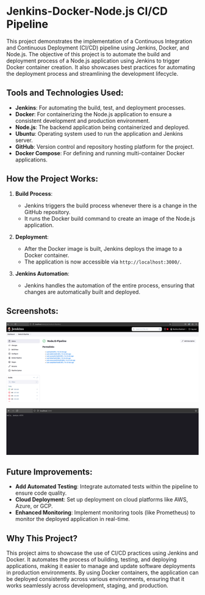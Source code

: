 # Jenkins-Docker-Node.js CI/CD Pipeline

This project demonstrates the implementation of a Continuous Integration and Continuous Deployment (CI/CD) pipeline using Jenkins, Docker, and Node.js. The objective of this project is to automate the build and deployment process of a Node.js application using Jenkins to trigger Docker container creation. It also showcases best practices for automating the deployment process and streamlining the development lifecycle.

## Tools and Technologies Used:
- **Jenkins**: For automating the build, test, and deployment processes.
- **Docker**: For containerizing the Node.js application to ensure a consistent development and production environment.
- **Node.js**: The backend application being containerized and deployed.
- **Ubuntu**: Operating system used to run the application and Jenkins server.
- **GitHub**: Version control and repository hosting platform for the project.
- **Docker Compose**: For defining and running multi-container Docker applications.

## How the Project Works:

1. **Build Process**:
   - Jenkins triggers the build process whenever there is a change in the GitHub repository.
   - It runs the Docker build command to create an image of the Node.js application.

2. **Deployment**:
   - After the Docker image is built, Jenkins deploys the image to a Docker container.
   - The application is now accessible via `http://localhost:3000/`.

3. **Jenkins Automation**:
   - Jenkins handles the automation of the entire process, ensuring that changes are automatically built and deployed.

## Screenshots:
![Application Running on Jenkins](https://github.com/RachnaMushuni/jenkins-node-project/blob/master/Screenshot%20from%202025-02-01%2004-24-07.png)

![Application Running on Server](https://github.com/RachnaMushuni/jenkins-node-project/blob/master/Screenshot%20from%202025-02-01%2004-25-54.png)

## Future Improvements:
- **Add Automated Testing**: Integrate automated tests within the pipeline to ensure code quality.
- **Cloud Deployment**: Set up deployment on cloud platforms like AWS, Azure, or GCP.
- **Enhanced Monitoring**: Implement monitoring tools (like Prometheus) to monitor the deployed application in real-time.

## Why This Project?
This project aims to showcase the use of CI/CD practices using Jenkins and Docker. It automates the process of building, testing, and deploying applications, making it easier to manage and update software deployments in production environments. By using Docker containers, the application can be deployed consistently across various environments, ensuring that it works seamlessly across development, staging, and production.
